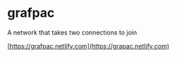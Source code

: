 # grafpac

A network that takes two connections to join

[https://grafpac.netlify.com](https://grapac.netlify.com)
